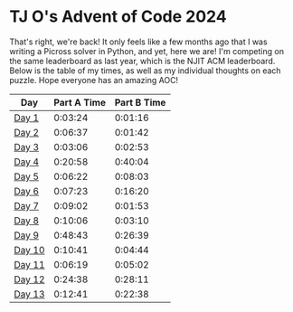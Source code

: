 # TJ O's Advent of Code 2024

That's right, we're back! It only feels like a few months ago that I was writing a Picross solver in Python, and yet, here we are! I'm competing on the same leaderboard as last year, which is the NJIT ACM leaderboard. Below is the table of my times, as well as my individual thoughts on each puzzle. Hope everyone has an amazing AOC!

| Day | Part A Time | Part B Time |
|---|---|---|
| [Day 1](notes/01.md) | 0:03:24 | 0:01:16 |
| [Day 2](notes/02.md) | 0:06:37 | 0:01:42 |
| [Day 3](notes/03.md) | 0:03:06 | 0:02:53 |
| [Day 4](notes/04.md) | 0:20:58 | 0:40:04 |
| [Day 5](notes/05.md) | 0:06:22 | 0:08:03 |
| [Day 6](notes/06.md) | 0:07:23 | 0:16:20 |
| [Day 7](notes/07.md) | 0:09:02 | 0:01:53 |
| [Day 8](notes/08.md) | 0:10:06 | 0:03:10 |
| [Day 9](notes/09.md) | 0:48:43 | 0:26:39 |
| [Day 10](notes/10.md) | 0:10:41 | 0:04:44 |
| [Day 11](notes/11.md) | 0:06:19 | 0:05:02 |
| [Day 12](notes/12.md) | 0:24:38 | 0:28:11 |
| [Day 13](notes/13.md) | 0:12:41 | 0:22:38 |